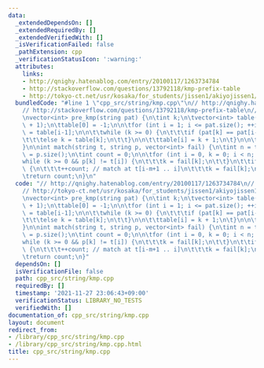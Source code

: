```yaml
---
data:
  _extendedDependsOn: []
  _extendedRequiredBy: []
  _extendedVerifiedWith: []
  _isVerificationFailed: false
  _pathExtension: cpp
  _verificationStatusIcon: ':warning:'
  attributes:
    links:
    - http://qnighy.hatenablog.com/entry/20100117/1263734784
    - http://stackoverflow.com/questions/13792118/kmp-prefix-table
    - http://tokyo-ct.net/usr/kosaka/for_students/jissen1/akiyojissen1/kougi16.html
  bundledCode: "#line 1 \"cpp_src/string/kmp.cpp\"\n// http://qnighy.hatenablog.com/entry/20100117/1263734784\n\
    // http://stackoverflow.com/questions/13792118/kmp-prefix-table\n// http://tokyo-ct.net/usr/kosaka/for_students/jissen1/akiyojissen1/kougi16.html\n\
    \nvector<int> pre_kmp(string pat) {\n\tint k;\n\tvector<int> table((int)pat.size()\
    \ + 1);\n\ttable[0] = -1;\n\n\tfor (int i = 1; i <= pat.size(); ++i) {\n\t\tk\
    \ = table[i-1];\n\n\t\twhile (k >= 0) {\n\t\t\tif (pat[k] == pat[i-1]) break;\n\
    \t\t\telse k = table[k];\n\t\t}\n\n\t\ttable[i] = k + 1;\n\t}\n\n\treturn table;\n\
    }\n\nint match(string t, string p, vector<int> fail) {\n\tint n = t.size(), m\
    \ = p.size();\n\tint count = 0;\n\n\tfor (int i = 0, k = 0; i < n; ++i) {\n\t\t\
    while (k >= 0 && p[k] != t[i]) {\n\t\t\tk = fail[k];\n\t\t}\n\t\tif (++k >= m)\
    \ {\n\t\t\t++count; // match at t[i-m+1 .. i]\n\t\t\tk = fail[k];\n\t\t}\n\t}\n\
    \treturn count;\n}\n"
  code: "// http://qnighy.hatenablog.com/entry/20100117/1263734784\n// http://stackoverflow.com/questions/13792118/kmp-prefix-table\n\
    // http://tokyo-ct.net/usr/kosaka/for_students/jissen1/akiyojissen1/kougi16.html\n\
    \nvector<int> pre_kmp(string pat) {\n\tint k;\n\tvector<int> table((int)pat.size()\
    \ + 1);\n\ttable[0] = -1;\n\n\tfor (int i = 1; i <= pat.size(); ++i) {\n\t\tk\
    \ = table[i-1];\n\n\t\twhile (k >= 0) {\n\t\t\tif (pat[k] == pat[i-1]) break;\n\
    \t\t\telse k = table[k];\n\t\t}\n\n\t\ttable[i] = k + 1;\n\t}\n\n\treturn table;\n\
    }\n\nint match(string t, string p, vector<int> fail) {\n\tint n = t.size(), m\
    \ = p.size();\n\tint count = 0;\n\n\tfor (int i = 0, k = 0; i < n; ++i) {\n\t\t\
    while (k >= 0 && p[k] != t[i]) {\n\t\t\tk = fail[k];\n\t\t}\n\t\tif (++k >= m)\
    \ {\n\t\t\t++count; // match at t[i-m+1 .. i]\n\t\t\tk = fail[k];\n\t\t}\n\t}\n\
    \treturn count;\n}"
  dependsOn: []
  isVerificationFile: false
  path: cpp_src/string/kmp.cpp
  requiredBy: []
  timestamp: '2021-11-27 23:06:43+09:00'
  verificationStatus: LIBRARY_NO_TESTS
  verifiedWith: []
documentation_of: cpp_src/string/kmp.cpp
layout: document
redirect_from:
- /library/cpp_src/string/kmp.cpp
- /library/cpp_src/string/kmp.cpp.html
title: cpp_src/string/kmp.cpp
---
```

